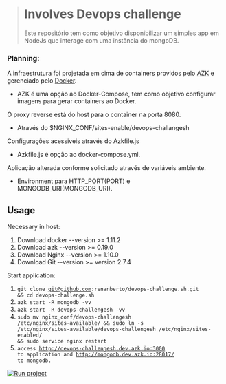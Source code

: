 > # Involves Devops challenge
>
> Este repositório tem como objetivo disponibilizar um simples app em NodeJs que interage com uma instância do mongoDB.

### Planning:

A infraestrutura foi projetada em cima de containers providos pelo [AZK](http://www.azk.io/) e gerenciado pelo [Docker](https://www.docker.com/).

- AZK é uma opção ao Docker-Compose, tem como objetivo configurar imagens para gerar containers ao Docker.

O proxy reverse está do host para o container na porta 8080.

- Através do $NGINX_CONF/sites-enable/devops-challangesh

Configurações acessiveis através do Azkfile.js

- Azkfile.js é opção ao docker-compose.yml.

Aplicação alterada conforme solicitado através de variáveis ambiente.

- Environment para HTTP_PORT(PORT) e MONGODB_URI(MONGODB_URI).

## Usage
Necessary in host:

1. Download docker --version >= 1.11.2
2. Download azk --version >= 0.19.0
3. Download Nginx --version >= 1.10.0
4. Download Git --version >= version 2.7.4

Start application:

1. <code>git clone git@github.com:renanberto/devops-challenge.sh.git && cd devops-challenge.sh</code>
2. <code>azk start -R mongodb -vv</code>
3. <code>azk start -R devops-challengesh -vv</code>
4. <code>sudo mv nginx_conf/devops-challengesh /etc/nginx/sites-available/ && sudo ln -s /etc/nginx/sites-available/devops-challengesh /etc/nginx/sites-enabled/ && sudo service nginx restart</code>
5. <code>access http://devops-challengesh.dev.azk.io:3000 to application and http://mongodb.dev.azk.io:28017/ to mongodb.</code>


[![Run project](https://s3-sa-east-1.amazonaws.com/assets.azk.io/run-project.png)](http://run.azk.io/start/?repo=username/repo&ref=azkfile)
